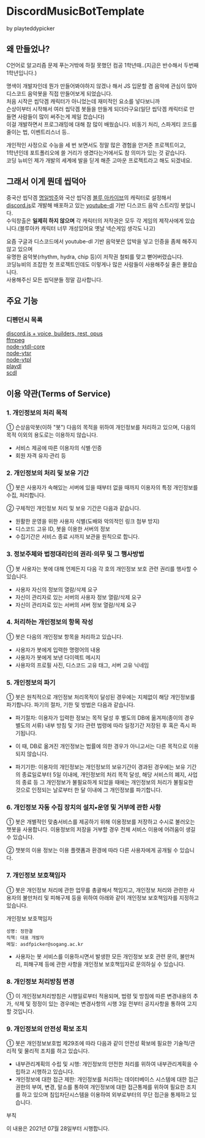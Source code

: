 # DiscordMusicBotTemplate 
by playteddypicker  
  
## 왜 만들었나?

C언어로 알고리즘 문제 푸는거밖에 하질 못했던 컴공 1학년때..(지금은 반수해서 두번째 1학년입니다.)  
  
명색이 개발자인데 뭔가 만들어봐야하지 않겠나 해서 JS 입문할 겸 음악에 관심이 많아 디스코드 음악봇을 직접 만들어보게 되었습니다.  
처음 시작은 씹닥겜 캐릭터가 아니었는데 재미적인 요소를 넣다보니까  
슨상이부터 시작해서 여러 씹닥겜 봇들을 만들게 되더라구요(일단 씹닥겜 캐릭터로 만들면 사람들이 많이 써주는게 제일 컸습니다)    
이걸 개발하면서 프로그래밍에 대해 참 많이 배웠습니다. 비동기 처리, 스파게티 코드를 줄이는 법, 이벤트리스너 등..  
  
개인적인 사정으로 수능을 세 번 보면서도 정말 많은 경험을 안겨준 프로젝트이고,   
1학년인데 포트폴리오에 쓸 거리가 생겼다는거에서도 참 의미가 있는 것 같습니다.  
코딩 뉴비인 제가 개발의 세계에 발을 딛게 해준 고마운 프로젝트라고 해도 되겠네요.


## 그래서 이게 뭔데 씹덕아
중국산 씹닥겜 [명일방주](https://www.arknights.kr/)와 국산 씹닥겜 [블루 아카이브](https://bluearchive.nexon.com/home)의 캐릭터로 설정해서  
[discord.js](https://discord.js.org/#/)로 개발해 배포하고 있는 [youtube-dl](https://youtube-dl.org/) 기반 디스코드 음악 스트리밍 봇입니다.    
수익창출은 **일제히 하지 않으며** 각 캐릭터의 저작권은 모두 각 게임의 제작사에게 있습니다.(블루아카 캐릭터 너무 개성있어요 옛날 넥슨게임 생각도 나고)  
  
요즘 구글과 디스코드에서 youtube-dl 기반 음악봇은 압박을 넣고 인증을 좀체 해주지 않고 있으며  
유명한 음악봇(rhythm, hydra, chip 등)이 저작권 철퇴를 맞고 뻗어버렸습니다.  
코딩뉴비의 조잡한 첫 프로젝트인데도 이렇게나 많은 사람들이 사용해주실 줄은 몰랐습니다.  
사용해주신 모든 씹덕분들 정말 감사합니다.

## 주요 기능

### 디펜던시 목록
[discord.js + voice, builders, rest, opus](https://github.com/discordjs/discord.js/)  
[ffmpeg](https://github.com/FFmpeg/FFmpeg)  
[node-ytdl-core](https://github.com/fent/node-ytdl-core)  
[node-ytsr](https://github.com/TimeForANinja/node-ytsr)  
[node-ytpl](https://github.com/TimeForANinja/node-ytpl)  
[playdl](https://github.com/play-dl/play-dl)  
[scdl](https://github.com/zackradisic/node-soundcloud-downloader)  

## 이용 약관(Terms of Service)  
### 1. 개인정보의 처리 목적

① 슨상음악봇(이하 "봇") 다음의 목적을 위하여 개인정보를 처리하고 있으며, 다음의 목적 이외의 용도로는 이용하지 않습니다.
- 서비스 제공에 따른 이용자의 식별·인증
- 회원 자격 유지·관리 등

### 2. 개인정보의 처리 및 보유 기간  

① 봇은 사용자가 속해있는 서버에 있을 때부터 없을 때까지 이용자의 특정 개인정보를 수집, 처리합니다.

② 구체적인 개인정보 처리 및 보유 기간은 다음과 같습니다.

- 원활한 운영을 위한 사용자 식별(도배와 악의적인 링크 첨부 방지)
- 디스코드 고유 ID, 봇을 이용한 서버의 정보
- 수집기간은 서비스 종료 시까지 보관을 원칙으로 합니다.

 
### 3. 정보주체와 법정대리인의 권리·의무 및 그 행사방법

① 봇 사용자는 봇에 대해 언제든지 다음 각 호의 개인정보 보호 관련 권리를 행사할 수 있습니다.

- 사용자 자신의 정보의 열람/삭제 요구
- 자신이 관리자로 있는 서버의 사용자 정보 열람/삭제 요구
- 자신이 관리자로 있는 서버의 서버 정보 열람/삭제 요구
 
### 4. 처리하는 개인정보의 항목 작성

① 봇은 다음의 개인정보 항목을 처리하고 있습니다.

- 사용자가 봇에게 입력한 명령어의 내용
- 사용자가 봇에게 보낸 다이렉트 메시지
- 사용자의 프로필 사진, 디스코드 고유 태그, 서버 고유 닉네임

 
### 5. 개인정보의 파기

① 봇은 원칙적으로 개인정보 처리목적이 달성된 경우에는 지체없이 해당 개인정보를 파기합니다. 파기의 절차, 기한 및 방법은 다음과 같습니다.

- 파기절차: 이용자가 입력한 정보는 목적 달성 후 별도의 DB에 옮겨져(종이의 경우 별도의 서류) 내부 방침 및 기타 관련 법령에 따라 일정기간 저장된 후 혹은 즉시 파기됩니다. 
- 이 때, DB로 옮겨진 개인정보는 법률에 의한 경우가 아니고서는 다른 목적으로 이용되지 않습니다.

 
- 파기기한: 이용자의 개인정보는 개인정보의 보유기간이 경과된 경우에는 보유 기간의 종료일로부터 5일 이내에, 개인정보의 처리 목적 달성, 해당 서비스의 폐지, 사업의 종료 등 그 개인정보가 불필요하게 되었을 때에는 개인정보의 처리가 불필요한 것으로 인정되는 날로부터 한 달 이내에 그 개인정보를 파기합니다.

 
### 6. 개인정보 자동 수집 장치의 설치•운영 및 거부에 관한 사항

① 봇은 개별적인 맞춤서비스를 제공하기 위해 이용정보를 저장하고 수시로 불러오는 챗봇을 사용합니다. 이용정보의 저장을 거부할 경우 전체 서비스 이용에 어려움이 생길 수 있습니다.

② 챗봇의 이용 정보는 이용 플랫폼과 환경에 따라 다른 사용자에게 공개될 수 있습니다.

### 7. 개인정보 보호책임자

① 봇은 개인정보 처리에 관한 업무를 총괄해서 책임지고, 개인정보 처리와 관련한 사용자의 불만처리 및 피해구제 등을 위하여 아래와 같이 개인정보 보호책임자를 지정하고 있습니다.

개인정보 보호책임자

    성명: 정한결
    직책: 대표 개발자
    메일: asdfpicker@sogang.ac.kr

 
- 사용자는 봇 서비스를 이용하시면서 발생한 모든 개인정보 보호 관련 문의, 불만처리, 피해구제 등에 관한 사항을 개인정보 보호책임자로 문의하실 수 있습니다.

### 8. 개인정보 처리방침 변경

① 이 개인정보처리방침은 시행일로부터 적용되며, 법령 및 방침에 따른 변경내용의 추가, 삭제 및 정정이 있는 경우에는 변경사항의 시행 3일 전부터 공지사항을 통하여 고지할 것입니다.

### 9. 개인정보의 안전성 확보 조치

① 봇은 개인정보보호법 제29조에 따라 다음과 같이 안전성 확보에 필요한 기술적/관리적 및 물리적 조치를 하고 있습니다.

- 내부관리계획의 수립 및 시행: 개인정보의 안전한 처리를 위하여 내부관리계획을 수립하고 시행하고 있습니다.
- 개인정보에 대한 접근 제한: 개인정보를 처리하는 데이터베이스 시스템에 대한 접근권한의 부여, 변경, 말소를 통하여 개인정보에 대한 접근통제를 위하여 필요한 조치를 하고 있으며 침입차단시스템을 이용하여 외부로부터의 무단 접근을 통제하고 있습니다.

 
부칙

이 내용은 2021년 07월 28일부터 시행합니다.
